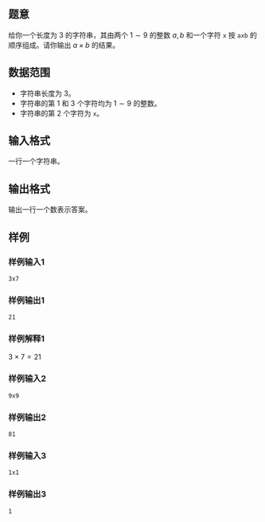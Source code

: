 ## 题意

给你一个长度为 $3$ 的字符串，其由两个 $1 \sim 9$ 的整数 $a,b$ 和一个字符 `x` 按 `axb` 的顺序组成。请你输出 $a \times b$ 的结果。

## 数据范围

- 字符串长度为 $3$。
- 字符串的第 $1$ 和 $3$ 个字符均为 $1 \sim 9$ 的整数。
- 字符串的第 $2$ 个字符为 `x`。

## 输入格式

一行一个字符串。

## 输出格式

输出一行一个数表示答案。

## 样例

### 样例输入1

```input
3x7

```

### 样例输出1

```output
21

```

### 样例解释1

$3 \times 7 = 21$

### 样例输入2

```input
9x9

```

### 样例输出2

```output
81

```

### 样例输入3

```input
1x1

```

### 样例输出3

```output
1

```

